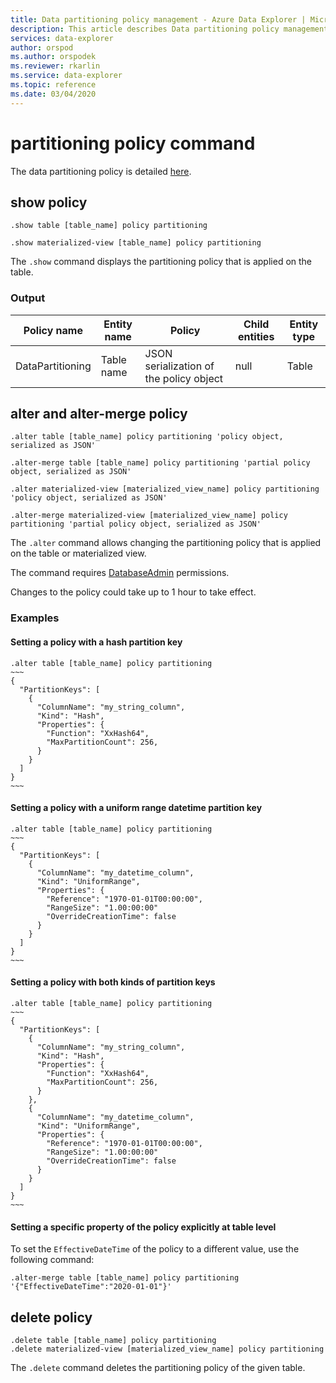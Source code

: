 ```yaml
---
title: Data partitioning policy management - Azure Data Explorer | Microsoft Docs
description: This article describes Data partitioning policy management in Azure Data Explorer.
services: data-explorer
author: orspod
ms.author: orspodek
ms.reviewer: rkarlin
ms.service: data-explorer
ms.topic: reference
ms.date: 03/04/2020
---
```

# partitioning policy command

The data partitioning policy is detailed [here](../management/partitioningpolicy.md).

## show policy

```kusto
.show table [table_name] policy partitioning

.show materialized-view [table_name] policy partitioning
```

The `.show` command displays the partitioning policy that is applied on the table.

### Output

|Policy name | Entity name | Policy | Child entities | Entity type
|---|---|---|---|---
|DataPartitioning | Table name | JSON serialization of the policy object | null | Table

## alter and alter-merge policy

```kusto
.alter table [table_name] policy partitioning 'policy object, serialized as JSON'

.alter-merge table [table_name] policy partitioning 'partial policy object, serialized as JSON'

.alter materialized-view [materialized_view_name] policy partitioning 'policy object, serialized as JSON'

.alter-merge materialized-view [materialized_view_name] policy partitioning 'partial policy object, serialized as JSON'
```

The `.alter` command allows changing the partitioning policy that is applied on the table or materialized view.

The command requires [DatabaseAdmin](access-control/role-based-authorization.md) permissions.

Changes to the policy could take up to 1 hour to take effect.

### Examples

#### Setting a policy with a hash partition key

```kusto
.alter table [table_name] policy partitioning 
~~~
{
  "PartitionKeys": [
    {
      "ColumnName": "my_string_column",
      "Kind": "Hash",
      "Properties": {
        "Function": "XxHash64",
        "MaxPartitionCount": 256,
      }
    }
  ]
}
~~~
```

#### Setting a policy with a uniform range datetime partition key

```kusto
.alter table [table_name] policy partitioning 
~~~
{
  "PartitionKeys": [
    {
      "ColumnName": "my_datetime_column",
      "Kind": "UniformRange",
      "Properties": {
        "Reference": "1970-01-01T00:00:00",
        "RangeSize": "1.00:00:00"
        "OverrideCreationTime": false
      }
    }
  ]
}
~~~
```

#### Setting a policy with both kinds of partition keys

```kusto
.alter table [table_name] policy partitioning 
~~~
{
  "PartitionKeys": [
    {
      "ColumnName": "my_string_column",
      "Kind": "Hash",
      "Properties": {
        "Function": "XxHash64",
        "MaxPartitionCount": 256,
      }
    },
    {
      "ColumnName": "my_datetime_column",
      "Kind": "UniformRange",
      "Properties": {
        "Reference": "1970-01-01T00:00:00",
        "RangeSize": "1.00:00:00"
        "OverrideCreationTime": false
      }
    }
  ]
}
~~~
```

#### Setting a specific property of the policy explicitly at table level

To set the `EffectiveDateTime` of the policy to a different value, use the following command:

```kusto
.alter-merge table [table_name] policy partitioning '{"EffectiveDateTime":"2020-01-01"}'
```

## delete policy

```kusto
.delete table [table_name] policy partitioning
.delete materialized-view [materialized_view_name] policy partitioning
```

The `.delete` command deletes the partitioning policy of the given table.

